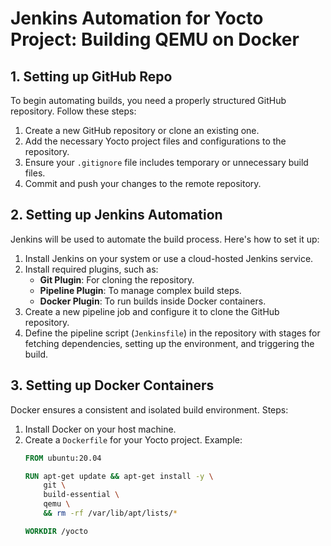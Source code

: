 # Jenkins Automation for Yocto Project: Building QEMU on Docker

## 1. Setting up GitHub Repo
To begin automating builds, you need a properly structured GitHub repository. Follow these steps:

1. Create a new GitHub repository or clone an existing one.
2. Add the necessary Yocto project files and configurations to the repository.
3. Ensure your `.gitignore` file includes temporary or unnecessary build files.
4. Commit and push your changes to the remote repository.

## 2. Setting up Jenkins Automation
Jenkins will be used to automate the build process. Here's how to set it up:

1. Install Jenkins on your system or use a cloud-hosted Jenkins service.
2. Install required plugins, such as:
   - **Git Plugin**: For cloning the repository.
   - **Pipeline Plugin**: To manage complex build steps.
   - **Docker Plugin**: To run builds inside Docker containers.
3. Create a new pipeline job and configure it to clone the GitHub repository.
4. Define the pipeline script (`Jenkinsfile`) in the repository with stages for fetching dependencies, setting up the environment, and triggering the build.

## 3. Setting up Docker Containers
Docker ensures a consistent and isolated build environment. Steps:

1. Install Docker on your host machine.
2. Create a `Dockerfile` for your Yocto project. Example:
   ```dockerfile
   FROM ubuntu:20.04

   RUN apt-get update && apt-get install -y \
       git \
       build-essential \
       qemu \
       && rm -rf /var/lib/apt/lists/*

   WORKDIR /yocto
